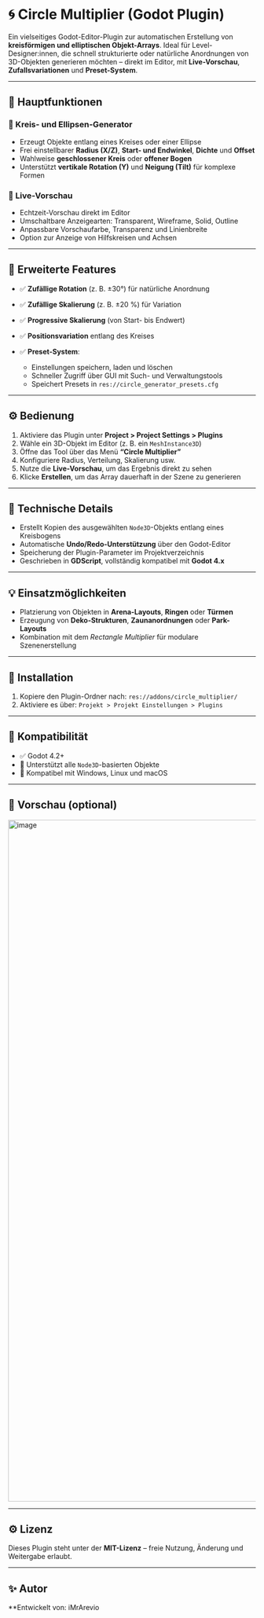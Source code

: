 # 🌀 Circle Multiplier (Godot Plugin)

Ein vielseitiges Godot-Editor-Plugin zur automatischen Erstellung von **kreisförmigen und elliptischen Objekt-Arrays**.
Ideal für Level-Designer:innen, die schnell strukturierte oder natürliche Anordnungen von 3D-Objekten generieren möchten – direkt im Editor, mit **Live-Vorschau**, **Zufallsvariationen** und **Preset-System**.

---

## 🚀 Hauptfunktionen

### 🔹 Kreis- und Ellipsen-Generator

* Erzeugt Objekte entlang eines Kreises oder einer Ellipse
* Frei einstellbarer **Radius (X/Z)**, **Start- und Endwinkel**, **Dichte** und **Offset**
* Wahlweise **geschlossener Kreis** oder **offener Bogen**
* Unterstützt **vertikale Rotation (Y)** und **Neigung (Tilt)** für komplexe Formen

### 🔹 Live-Vorschau

* Echtzeit-Vorschau direkt im Editor
* Umschaltbare Anzeigearten: Transparent, Wireframe, Solid, Outline
* Anpassbare Vorschaufarbe, Transparenz und Linienbreite
* Option zur Anzeige von Hilfskreisen und Achsen

---

## 🎨 Erweiterte Features

* ✅ **Zufällige Rotation** (z. B. ±30°) für natürliche Anordnung
* ✅ **Zufällige Skalierung** (z. B. ±20 %) für Variation
* ✅ **Progressive Skalierung** (von Start- bis Endwert)
* ✅ **Positionsvariation** entlang des Kreises
* ✅ **Preset-System**:

  * Einstellungen speichern, laden und löschen
  * Schneller Zugriff über GUI mit Such- und Verwaltungstools
  * Speichert Presets in `res://circle_generator_presets.cfg`

---

## ⚙️ Bedienung

1. Aktiviere das Plugin unter **Project > Project Settings > Plugins**
2. Wähle ein 3D-Objekt im Editor (z. B. ein `MeshInstance3D`)
3. Öffne das Tool über das Menü **“Circle Multiplier”**
4. Konfiguriere Radius, Verteilung, Skalierung usw.
5. Nutze die **Live-Vorschau**, um das Ergebnis direkt zu sehen
6. Klicke **Erstellen**, um das Array dauerhaft in der Szene zu generieren

---

## 🧠 Technische Details

* Erstellt Kopien des ausgewählten `Node3D`-Objekts entlang eines Kreisbogens
* Automatische **Undo/Redo-Unterstützung** über den Godot-Editor
* Speicherung der Plugin-Parameter im Projektverzeichnis
* Geschrieben in **GDScript**, vollständig kompatibel mit **Godot 4.x**

---

## 💡 Einsatzmöglichkeiten

* Platzierung von Objekten in **Arena-Layouts**, **Ringen** oder **Türmen**
* Erzeugung von **Deko-Strukturen**, **Zaunanordnungen** oder **Park-Layouts**
* Kombination mit dem *Rectangle Multiplier* für modulare Szenenerstellung

---

## 📁 Installation

1. Kopiere den Plugin-Ordner nach:
   `res://addons/circle_multiplier/`
2. Aktiviere es über:
   `Projekt > Projekt Einstellungen > Plugins`

---

## 🧰 Kompatibilität

* ✅ Godot 4.2+
* 🧱 Unterstützt alle `Node3D`-basierten Objekte
* 💾 Kompatibel mit Windows, Linux und macOS

---

## 📸 Vorschau (optional)

<img width="2557" height="1388" alt="image" src="https://github.com/user-attachments/assets/a93db5b4-37fb-4a43-82bf-6e3819e8eaee" />

---

## ⚙️ Lizenz

Dieses Plugin steht unter der **MIT-Lizenz** – freie Nutzung, Änderung und Weitergabe erlaubt.

---

## ✨ Autor

**Entwickelt von: iMrArevio




